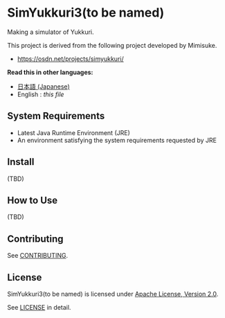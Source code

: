 SimYukkuri3(to be named)
===

Making a simulator of Yukkuri.

This project is derived from the following project developed by Mimisuke.

* https://osdn.net/projects/simyukkuri/


**Read this in other languages:**
- [日本語 (Japanese)](README.ja.md)
- English : *this file*


System Requirements
---

* Latest Java Runtime Environment (JRE)
* An environment satisfying the system requirements requested by JRE

Install
---

(TBD)

How to Use
---

(TBD)


Contributing
---

See [CONTRIBUTING](CONTRIBUTING.ja.md).

License
---

SimYukkuri3(to be named) is licensed under [Apache License, Version 2.0](https://www.apache.org/licenses/LICENSE-2.0).

See [LICENSE](LICENSE.md) in detail.
